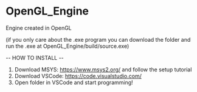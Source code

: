 # OpenGL_Engine
Engine created in OpenGL

(if you only care about the .exe program you can download the folder and run the .exe at OpenGL_Engine/build/source.exe)

-- HOW TO INSTALL --

1. Download MSYS: https://www.msys2.org/ and follow the setup tutorial
2. Download VSCode: https://code.visualstudio.com/
3. Open folder in VSCode and start programming!
